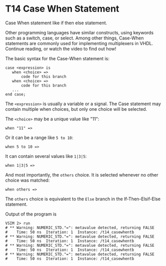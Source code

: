 # T14 Case When Statement
Case When statement like if then else statement. 

Other programming languages have similar constructs, using keywords such as a switch, case, or select. Among other things, Case-When statements are commonly used for implementing multiplexers in VHDL. Continue reading, or watch the video to find out how!

The basic syntax for the Case-When statement is:
 ``` 
case <expression> is
    when <choice> =>
        code for this branch
    when <choice> =>
        code for this branch
    ...
end case;
 ``` 

The `<expression>` is usually a variable or a signal. The Case statement may contain multiple when choices, but only one choice will be selected.

The `<choice>` may be a unique value like "11":

`when "11" =>`

Or it can be a range like `5 to 10`:

`when 5 to 10 =>`

It can contain several values like `1|3|5`:

`when 1|3|5 =>`

And most importantly, the `others` choice. It is selected whenever no other choice was matched:

`when others =>`

The `others` choice is equivalent to the `Else` branch in the If-Then-Elsif-Else statement.

Output of the program is 

 ``` 
VSIM 2> run
# ** Warning: NUMERIC_STD."=": metavalue detected, returning FALSE
#    Time: 50 ns  Iteration: 1  Instance: /t14_casewhentb
# ** Warning: NUMERIC_STD."=": metavalue detected, returning FALSE
#    Time: 50 ns  Iteration: 1  Instance: /t14_casewhentb
# ** Warning: NUMERIC_STD."=": metavalue detected, returning FALSE
#    Time: 50 ns  Iteration: 1  Instance: /t14_casewhentb
# ** Warning: NUMERIC_STD."=": metavalue detected, returning FALSE
#    Time: 50 ns  Iteration: 1  Instance: /t14_casewhentb
 ``` 

